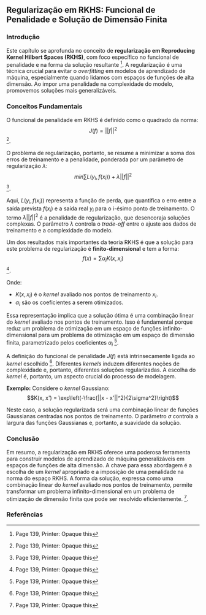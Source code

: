 ## Regularização em RKHS: Funcional de Penalidade e Solução de Dimensão Finita

### Introdução
Este capítulo se aprofunda no conceito de **regularização em Reproducing Kernel Hilbert Spaces (RKHS)**, com foco específico no funcional de penalidade e na forma da solução resultante [^1]. A regularização é uma técnica crucial para evitar o *overfitting* em modelos de aprendizado de máquina, especialmente quando lidamos com espaços de funções de alta dimensão. Ao impor uma penalidade na complexidade do modelo, promovemos soluções mais generalizáveis.

### Conceitos Fundamentais

O funcional de penalidade em RKHS é definido como o quadrado da norma:
$$J(f) = ||f||^2$$ [^1].

O problema de regularização, portanto, se resume a minimizar a soma dos erros de treinamento e a penalidade, ponderada por um parâmetro de regularização $\lambda$:
$$min \sum L(y_i, f(x_i)) + \lambda||f||^2$$ [^1].

Aqui, $L(y_i, f(x_i))$ representa a função de perda, que quantifica o erro entre a saída prevista $f(x_i)$ e a saída real $y_i$ para o i-ésimo ponto de treinamento. O termo $\lambda||f||^2$ é a penalidade de regularização, que desencoraja soluções complexas. O parâmetro $\lambda$ controla o *trade-off* entre o ajuste aos dados de treinamento e a complexidade do modelo.

Um dos resultados mais importantes da teoria RKHS é que a solução para este problema de regularização é **finito-dimensional** e tem a forma:
$$f(x) = \sum \alpha_i K(x, x_i)$$ [^1].

Onde:
*   $K(x, x_i)$ é o *kernel* avaliado nos pontos de treinamento $x_i$.
*   $\alpha_i$ são os coeficientes a serem otimizados.

Essa representação implica que a solução ótima é uma combinação linear do *kernel* avaliado nos pontos de treinamento. Isso é fundamental porque reduz um problema de otimização em um espaço de funções infinito-dimensional para um problema de otimização em um espaço de dimensão finita, parametrizado pelos coeficientes $\alpha_i$ [^1].

A definição do funcional de penalidade $J(f)$ está intrinsecamente ligada ao *kernel* escolhido [^1]. Diferentes *kernels* induzem diferentes noções de complexidade e, portanto, diferentes soluções regularizadas. A escolha do *kernel* é, portanto, um aspecto crucial do processo de modelagem.

**Exemplo:** Considere o *kernel* Gaussiano:
$$K(x, x') = \exp\left(-\frac{||x - x'||^2}{2\sigma^2}\right)$$

Neste caso, a solução regularizada será uma combinação linear de funções Gaussianas centradas nos pontos de treinamento. O parâmetro $\sigma$ controla a largura das funções Gaussianas e, portanto, a suavidade da solução.

### Conclusão
Em resumo, a regularização em RKHS oferece uma poderosa ferramenta para construir modelos de aprendizado de máquina generalizáveis em espaços de funções de alta dimensão. A chave para essa abordagem é a escolha de um *kernel* apropriado e a imposição de uma penalidade na norma do espaço RKHS. A forma da solução, expressa como uma combinação linear do *kernel* avaliado nos pontos de treinamento, permite transformar um problema infinito-dimensional em um problema de otimização de dimensão finita que pode ser resolvido eficientemente. [^1].

### Referências
[^1]: Page 139, Printer: Opaque this
<!-- END -->